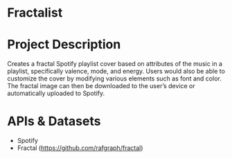 # Fractalist

# Project Description

Creates a fractal Spotify playlist cover based on attributes of the music in a playlist, specifically valence, mode, and energy. Users would also be able to customize the cover by modifying various elements such as font and color. The fractal image can then be downloaded to the user’s device or automatically uploaded to Spotify.

# APIs & Datasets
* Spotify
* Fractal (https://github.com/rafgraph/fractal)
